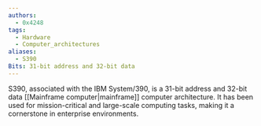 ```yaml
---
authors: 
  - 0x4248
tags:
  - Hardware
  - Computer_architectures
aliases:
  - S390
Bits: 31-bit address and 32-bit data
---
```

S390, associated with the IBM System/390, is a 31-bit address and 32-bit data [[Mainframe computer|mainframe]] computer architecture. It has been used for mission-critical and large-scale computing tasks, making it a cornerstone in enterprise environments.